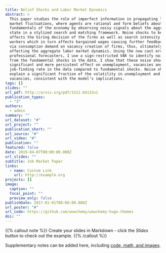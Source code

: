 ```yaml
---
title: Belief Shocks and Labor Market Dynamics
abstract: >
  This paper studies the role of imperfect information in propagating labor
  market fluctuations, where agents are rational and form beliefs about the
  fundamentals of the economy by observing noisy signals about the aggregate
  state in a stylized search and matching framework. Noise shocks to beliefs
  affects the hiring decision of the firms as well as search intensity of
  workers which in turn affects bargained wages causing further feedback effect
  via consumption demand on vacancy creation of firms, thus, ultimately
  affecting the aggregate labor market dynamics. Using the now cast errors of
  professional forecasters, I use a sign-restricted VAR to identify noise shocks
  from the fundamental shocks in the data. I show that these noise shocks have a
  significant and more persistent effect on unemployment, vacancies and
  job-finding rate in the data compared to fundamental shocks. Noise shocks can
  explain a significant fraction of the volatility in unemployment and
  vacancies, consistent with the model’s implications. 
tags: []
slides: ""
url_pdf: http://arxiv.org/pdf/1512.04133v1
publication_types:
  - "3"
authors:
  - admin
summary: ""
url_dataset: "#"
url_project: ""
publication_short: ""
url_source: "#"
url_video: "#"
publication: ""
featured: false
date: 2019-04-07T00:00:00.000Z
url_slides: ""
subtitle: Job Market Paper
links:
  - name: Custom Link
    url: http://example.org
projects: []
image:
  caption: ""
  focal_point: ""
  preview_only: false
publishDate: 2017-01-01T00:00:00.000Z
url_poster: "#"
url_code: https://github.com/wowchemy/wowchemy-hugo-themes
doi: ""
---
```


{{% callout note %}}
Create your slides in Markdown - click the *Slides* button to check out the example.
{{% /callout %}}

Supplementary notes can be added here, including [code, math, and images](https://wowchemy.com/docs/writing-markdown-latex/).
